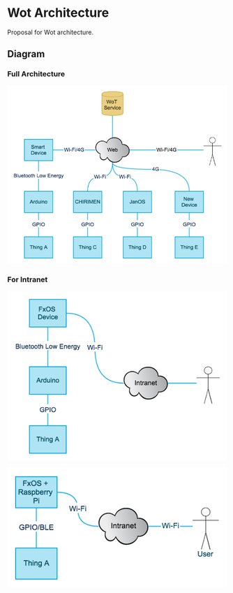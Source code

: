 # Wot Architecture
Proposal for Wot architecture.

## Diagram

### Full Architecture
![wot-architecture](images/wot-architecture.png)

### For Intranet
![fxos-arduino](images/fxos-arduino.png)

![fxos-pi](images/fxos-pi.png)
